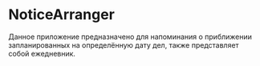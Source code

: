 # NoticeArranger
Данное приложение предназначено для напоминания о приближении запланированных на определённую дату дел, также представляет собой ежедневник.
